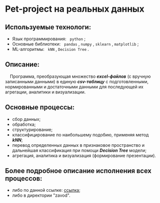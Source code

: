 # Pet-project на реальных данных

## Используемые технологи: 
- Язык программирования: &nbsp; `python` ;
- Основные библиотеки: &nbsp; `pandas` , `numpy` , `sklearn` , `matplotlib` ;
- ML-алгоритмы: &nbsp; `kNN` , `Decision Tree` .
  
## Описание:
&nbsp; &nbsp; Программа, преобразующая множество ___excel-файлов___ (с вручную записанными данными) в единую ___csv-таблицу___ с подготовленными, нормированными и достаточными данными для последующей их агрегации, аналитики и визуализации.

## Основные процессы:
- сбор данных;
- обработка;
- структурирование;
- классифицирование по наибольшему подобию, применяя метод ___kNN___;
- перевод определенных данных в признаковое пространство и дальнейшая классификация при помощи ___Decision Tree___ модели;
- агрегация, аналитика и визуализация (формирование презентации).
  

## Более подробное описание исполнения всех процессов:
- либо по данной ссылке: [ссылка](https://github.com/primera7790/ZAVOD_project/tree/master/zavod);
- либо в директории "zavod".

